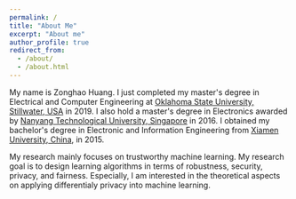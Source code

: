 ```yaml
---
permalink: /
title: "About Me"
excerpt: "About me"
author_profile: true
redirect_from: 
  - /about/
  - /about.html
---
```


My name is Zonghao Huang. I just completed my master's degree in Electrical and Computer Engineering at [Oklahoma State University, Stillwater, USA](https://go.okstate.edu/) in 2019. I also hold a master's degree in Electronics awarded by [Nanyang Technological University, Singapore](https://www.ntu.edu.sg/Pages/home.aspx) in 2016. I obtained my bachelor's degree in Electronic and Information Engineering from [Xiamen University, China](https://en.xmu.edu.cn/), in 2015.

My research mainly focuses on trustworthy machine learning. My research goal is to design learning algorithms in terms of robustness, security, privacy, and fairness. Especially, I am interested in the theoretical aspects on applying differentialy privacy into machine learning.
